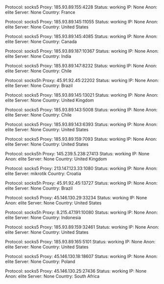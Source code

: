 Protocol: socks5
Proxy: 185.93.89.155:4228
Status: working
IP: None
Anon: elite
Server: None
Country: France

Protocol: socks5
Proxy: 185.93.89.145:11055
Status: working
IP: None
Anon: elite
Server: None
Country: United States

Protocol: socks5
Proxy: 185.93.89.145:4085
Status: working
IP: None
Anon: elite
Server: None
Country: Canada

Protocol: socks5
Proxy: 185.93.89.187:10367
Status: working
IP: None
Anon: elite
Server: None
Country: India

Protocol: socks5
Proxy: 185.93.89.147:8232
Status: working
IP: None
Anon: elite
Server: None
Country: Chile

Protocol: socks5h
Proxy: 45.91.92.45:22202
Status: working
IP: None
Anon: elite
Server: None
Country: Brazil

Protocol: socks5
Proxy: 185.93.89.145:13021
Status: working
IP: None
Anon: elite
Server: None
Country: United Kingdom

Protocol: socks5
Proxy: 185.93.89.143:5008
Status: working
IP: None
Anon: elite
Server: None
Country: Chile

Protocol: socks5
Proxy: 185.93.89.143:6393
Status: working
IP: None
Anon: elite
Server: None
Country: United States

Protocol: socks5
Proxy: 185.93.89.159:7093
Status: working
IP: None
Anon: elite
Server: None
Country: United States

Protocol: socks5h
Proxy: 145.239.5.238:27413
Status: working
IP: None
Anon: elite
Server: None
Country: United Kingdom

Protocol: socks5
Proxy: 213.147.123.33:1080
Status: working
IP: None
Anon: elite
Server: mikrotik
Country: Croatia

Protocol: socks5h
Proxy: 45.91.92.45:13727
Status: working
IP: None
Anon: elite
Server: None
Country: Brazil

Protocol: socks5
Proxy: 45.146.130.29:33234
Status: working
IP: None
Anon: elite
Server: None
Country: United States

Protocol: socks5h
Proxy: 8.215.47.191:10080
Status: working
IP: None
Anon: elite
Server: None
Country: Indonesia

Protocol: socks5
Proxy: 185.93.89.159:32461
Status: working
IP: None
Anon: elite
Server: None
Country: United States

Protocol: socks5
Proxy: 185.93.89.165:5101
Status: working
IP: None
Anon: elite
Server: None
Country: United States

Protocol: socks5
Proxy: 45.146.130.18:18607
Status: working
IP: None
Anon: elite
Server: None
Country: Poland

Protocol: socks5
Proxy: 45.146.130.25:27436
Status: working
IP: None
Anon: elite
Server: None
Country: South Africa


